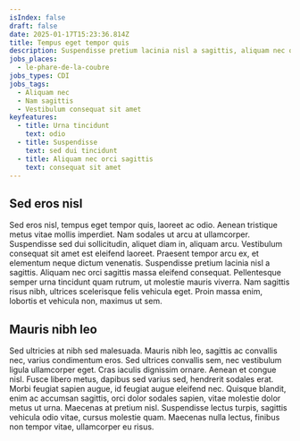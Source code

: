 ```yaml
---
isIndex: false
draft: false
date: 2025-01-17T15:23:36.814Z
title: Tempus eget tempor quis
description: Suspendisse pretium lacinia nisl a sagittis, aliquam nec orci sagittis massa eleifend consequat.
jobs_places: 
  - le-phare-de-la-coubre
jobs_types: CDI
jobs_tags: 
  - Aliquam nec
  - Nam sagittis
  - Vestibulum consequat sit amet
keyfeatures:
  - title: Urna tincidunt
    text: odio
  - title: Suspendisse 
    text: sed dui tincidunt
  - title: Aliquam nec orci sagittis 
    text: consequat sit amet
---
```


## Sed eros nisl

Sed eros nisl, tempus eget tempor quis, laoreet ac odio. Aenean tristique metus vitae mollis imperdiet. Nam sodales ut arcu at ullamcorper. Suspendisse sed dui sollicitudin, aliquet diam in, aliquam arcu. Vestibulum consequat sit amet est eleifend laoreet. Praesent tempor arcu ex, et elementum neque dictum venenatis. Suspendisse pretium lacinia nisl a sagittis. Aliquam nec orci sagittis massa eleifend consequat. Pellentesque semper urna tincidunt quam rutrum, ut molestie mauris viverra. Nam sagittis risus nibh, ultrices scelerisque felis vehicula eget. Proin massa enim, lobortis et vehicula non, maximus ut sem.

## Mauris nibh leo

Sed ultricies at nibh sed malesuada. Mauris nibh leo, sagittis ac convallis nec, varius condimentum eros. Sed ultrices convallis sem, nec vestibulum ligula ullamcorper eget. Cras iaculis dignissim ornare. Aenean et congue nisl. Fusce libero metus, dapibus sed varius sed, hendrerit sodales erat. Morbi feugiat sapien augue, id feugiat augue eleifend nec. Quisque blandit, enim ac accumsan sagittis, orci dolor sodales sapien, vitae molestie dolor metus ut urna. Maecenas at pretium nisl. Suspendisse lectus turpis, sagittis vehicula odio vitae, cursus molestie quam. Maecenas nulla lectus, finibus non tempor vitae, ullamcorper eu risus.
